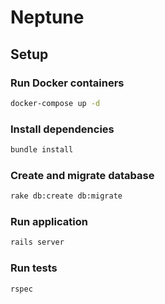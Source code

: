 # Neptune

## Setup

### Run Docker containers

``` bash
docker-compose up -d
```

### Install dependencies
``` bash
bundle install
```

### Create and migrate database
``` bash
rake db:create db:migrate
```

### Run application
``` bash
rails server
```

### Run tests
``` bash
rspec
```
